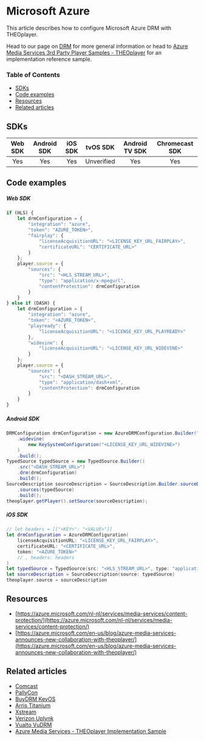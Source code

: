 # Microsoft Azure

This article describes how to configure Microsoft Azure DRM with THEOplayer.

Head to our page on [DRM](../../how-to-guides/04-drm/00-introduction.md) for more general information or head to [Azure Media Services 3rd Party Player Samples - THEOplayer](https://github.com/Azure-Samples/media-services-3rdparty-player-samples/tree/master/docs/THEOplayer) for an implementation reference sample.

### Table of Contents
- [SDKs](#sdks)
- [Code examples](#code-examples)
- [Resources](#resources)
- [Related articles](#related-articles)


## SDKs

| Web SDK | Android SDK | iOS SDK | tvOS SDK| Android TV SDK | Chromecast SDK |
| :-----: | :---------: | :-----: | :--: | :------------: | :------------: |
|   Yes   |     Yes     |   Yes   | Unverified  |      Yes      |      Yes       |

## Code examples

##### Web SDK

```js
if (HLS) {
    let drmConfiguration = {
        "integration": "azure",
        "token": "AZURE_TOKEN>",
        "fairplay": {
            "licenseAcquisitionURL": "<LICENSE_KEY_URL_FAIRPLAY>",
            "certificateURL": "CERTIFICATE_URL>"
        }
    };
    player.source = {
        "sources": {
            "src": "<HLS_STREAM_URL>",
            "type": "application/x-mpegurl",
            "contentProtection": drmConfiguration
        }
    }
} else if (DASH) {
    let drmConfiguration = {
        "integration": "azure",
        "token": "<AZURE_TOKEN>",
        "playready": {
            "licenseAcquisitionURL": "<LICENSE_KEY_URL_PLAYREADY>"
        },
        "widevine": {
            "licenseAcquisitionURL": "<LICENSE_KEY_URL_WIDEVINE>"
        }
    };
    player.source = {
        "sources": {
            "src": "<DASH_STREAM_URL>",
            "type": "application/dash+xml",
            "contentProtection": drmConfiguration
        }
    }
}
```

##### Android SDK

```java
DRMConfiguration drmConfiguration = new AzureDRMConfiguration.Builder("<CERTIFICATE_URL", "<TOKEN>")
    .widevine(
        new KeySystemConfiguration("<LICENSE_KEY_URL_WIDEVINE>")
    )
    .build();
TypedSource typedSource = new TypedSource.Builder()
    .src("<DASH_STREAM_URL>")
    .drm(drmConfiguration)
    .build();
SourceDescription sourceDescription = SourceDescription.Builder.sourceDescription()
    .sources(typedSource)
    .build();
theoplayer.getPlayer().setSource(sourceDescription);
```

##### iOS SDK

```swift
// let headers = [["<KEY>": "<VALUE>"]]
let drmConfiguration = AzureDRMConfiguration(
    licenseAcquisitionURL: "<LICENSE_KEY_URL_FAIRPLAY>",
    certificateURL: "<CERTIFICATE_URL>",
    token: "<AZURE_TOKEN>"
    // , headers: headers
)
let typedSource = TypedSource(src: "<HLS_STREAM_URL>", type: "application/x-mpegurl", drm: drmConfiguration)
let sourceDescription = SourceDescription(source: typedSource)
theoplayer.source = sourceDescription
```

## Resources

- [https://azure.microsoft.com/nl-nl/services/media-services/content-protection/](https://azure.microsoft.com/nl-nl/services/media-services/content-protection/)
- [https://azure.microsoft.com/en-us/blog/azure-media-services-announces-new-collaboration-with-theoplayer/](https://azure.microsoft.com/en-us/blog/azure-media-services-announces-new-collaboration-with-theoplayer/)

## Related articles
- [Comcast](03-comcast.md)
- [PallyCon](15-pallycon.md)
- [BuyDRM KeyOS](01-buydrm-keyos/00-introduction.md)
- [Arris Titanium](01-arris-titanium.md)
- [Xstream](13-xstream.md)
- [Verizon Uplynk](12-verizon-uplynk.md)
- [Vualto VuDRM](11-vualto-vudrm.md)
- [Azure Media Services - THEOplayer Implementation Sample](https://github.com/Azure-Samples/media-services-3rdparty-player-samples/tree/master/docs/THEOplayer)